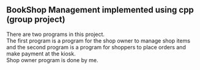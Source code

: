 ## BookShop Management implemented using cpp (group project)
There are two programs in this project. </br>
The first program is a program for the shop owner to manage shop items and the second program is a program for shoppers to place orders and make payment at the kiosk. </br>
Shop owner program is done by me.
